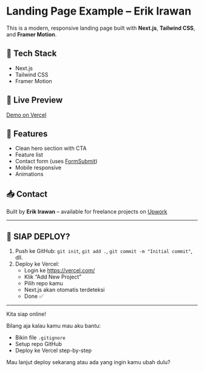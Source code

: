 # Landing Page Example – Erik Irawan

This is a modern, responsive landing page built with **Next.js**, **Tailwind CSS**, and **Framer Motion**.

## 🧰 Tech Stack
- Next.js
- Tailwind CSS
- Framer Motion

## 🔗 Live Preview
[Demo on Vercel](https://your-vercel-url.vercel.app)

## 📂 Features
- Clean hero section with CTA
- Feature list
- Contact form (uses [FormSubmit](https://formsubmit.co))
- Mobile responsive
- Animations

## 📥 Contact
Built by **Erik Irawan** – available for freelance projects on [Upwork](https://upwork.com)

---

## 🚀 SIAP DEPLOY?

1. Push ke GitHub: `git init`, `git add .`, `git commit -m "Initial commit"`, dll.
2. Deploy ke Vercel:
   - Login ke https://vercel.com/
   - Klik “Add New Project”
   - Pilih repo kamu
   - Next.js akan otomatis terdeteksi
   - Done ✅

---

Kita siap online!

Bilang aja kalau kamu mau aku bantu:
- Bikin file `.gitignore`
- Setup repo GitHub
- Deploy ke Vercel step-by-step

Mau lanjut deploy sekarang atau ada yang ingin kamu ubah dulu?